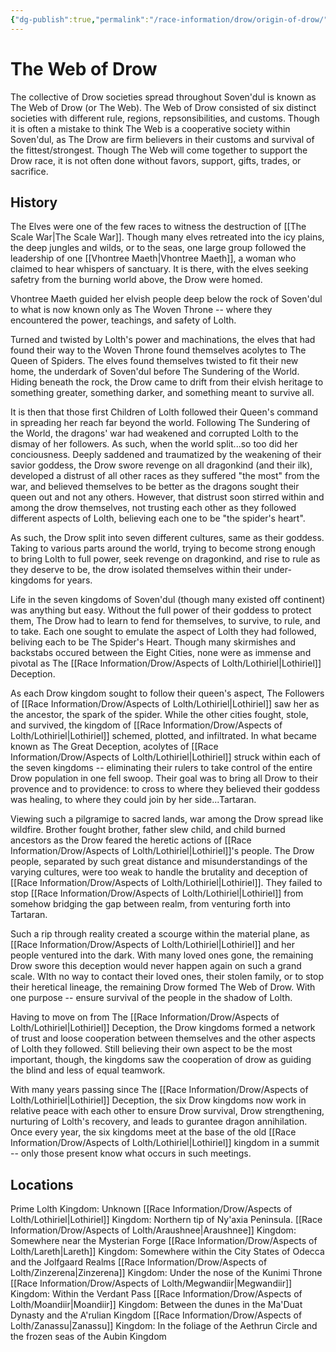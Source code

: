 ```yaml
---
{"dg-publish":true,"permalink":"/race-information/drow/origin-of-drow/","dgHomeLink":true,"dgPassFrontmatter":false}
---
```


# The Web of Drow
The collective of Drow societies spread throughout Soven'dul is known as The Web of Drow (or The Web). The Web of Drow consisted of six distinct societies with different rule, regions, repsonsibilities, and customs. Though it is often a mistake to think The Web is a cooperative society within Soven'dul, as The Drow are firm believers in their customs and survival of the fittest/strongest. Though The Web will come together to support the Drow race, it is not often done without favors, support, gifts, trades, or sacrifice. 

## History
The Elves were one of the few races to witness the destruction of [[The Scale War|The Scale War]]. Though many elves retreated into the icy plains, the deep jungles and wilds, or to the seas, one large group followed the leadership of one [[Vhontree Maeth|Vhontree Maeth]], a woman who claimed to hear whispers of sanctuary. It is there, with the elves seeking safetry from the burning world above, the Drow were homed.

Vhontree Maeth guided her elvish people deep below the rock of Soven'dul to what is now known only as The Woven Throne -- where they encountered the power, teachings, and safety of Lolth. 

Turned and twisted by Lolth's power and machinations, the elves that had found their way to the Woven Throne found themselves acolytes to The Queen of Spiders. The elves found themselves twisted to fit their new home, the underdark of Soven'dul before The Sundering of the World. Hiding beneath the rock, the Drow came to drift from their elvish heritage to something greater, something darker, and something meant to survive all. 

It is then that those first Children of Lolth followed their Queen's command in spreading her reach far beyond the world. Following The Sundering of the World, the dragons' war had weakened and corrupted Lolth to the dismay of her followers. As such, when the world split...so too did her conciousness. Deeply saddened and traumatized by the weakening of their savior goddess, the Drow swore revenge on all dragonkind (and their ilk), developed a distrust of all other races as they suffered "the most" from the war, and believed themselves to be better as the dragons sought their queen out and not any others. However, that distrust soon stirred within and among the drow themselves, not trusting each other as they followed different aspects of Lolth, believing each one to be "the spider's heart". 

As such, the Drow split into seven different cultures, same as their goddess. Taking to various parts around the world, trying to become strong enough to bring Lolth to full power, seek revenge on dragonkind, and rise to rule as they deserve to be, the drow isolated themselves within their under-kingdoms for years. 

Life in the seven kingdoms of Soven'dul (though many existed off continent) was anything but easy. Without the full power of their goddess to protect them, The Drow had to learn to fend for themselves, to survive, to rule, and to take. Each one sought to emulate the aspect of Lolth they had followed, beliving each to be The Spider's Heart. Though many skirmishes and backstabs occured between the Eight Cities, none were as immense and pivotal as The [[Race Information/Drow/Aspects of Lolth/Lothiriel|Lothiriel]] Deception.

As each Drow kingdom sought to follow their queen's aspect, The Followers of [[Race Information/Drow/Aspects of Lolth/Lothiriel|Lothiriel]] saw her as the ancestor, the spark of the spider. While the other cities fought, stole, and survived, the kingdom of [[Race Information/Drow/Aspects of Lolth/Lothiriel|Lothiriel]] schemed, plotted, and infiltrated. In what became known as The Great Deception, acolytes of [[Race Information/Drow/Aspects of Lolth/Lothiriel|Lothiriel]] struck within each of the seven kingdoms -- eliminating their rulers to take control of the entire Drow population in one fell swoop. Their goal was to bring all Drow to their provence and to providence: to cross to where they believed their goddess was healing, to where they could join by her side...Tartaran. 

Viewing such a pilgramige to sacred lands, war among the Drow spread like wildfire. Brother fought brother, father slew child, and child burned ancestors as the Drow feared the heretic actions of [[Race Information/Drow/Aspects of Lolth/Lothiriel|Lothiriel]]'s people. The Drow people, separated by such great distance and misunderstandings of the varying cultures, were too weak to handle the brutality and deception of [[Race Information/Drow/Aspects of Lolth/Lothiriel|Lothiriel]]. They failed to stop [[Race Information/Drow/Aspects of Lolth/Lothiriel|Lothiriel]] from somehow bridging the gap between realm, from venturing forth into Tartaran. 

Such a rip through reality created a scourge within the material plane, as [[Race Information/Drow/Aspects of Lolth/Lothiriel|Lothiriel]] and her people ventured into the dark. With many loved ones gone, the remaining Drow swore this deception would never happen again on such a grand scale. WIth no way to contact their loved ones, their stolen family, or to stop their heretical lineage, the remaining Drow formed The Web of Drow. With one purpose -- ensure survival of the people in the shadow of Lolth. 

Having to move on from The [[Race Information/Drow/Aspects of Lolth/Lothiriel|Lothiriel]] Deception, the Drow kingdoms formed a network of trust and loose cooperation between themselves and the other aspects of Lolth they followed. Still believing their own aspect to be the most important, though, the kingdoms saw the cooperation of drow as guiding the blind and less of equal teamwork. 

With many years passing since The [[Race Information/Drow/Aspects of Lolth/Lothiriel|Lothiriel]] Deception, the six Drow kingdoms now work in relative peace with each other to ensure Drow survival, Drow strengthening, nurturing of Lolth's recovery, and leads to gurantee dragon annihilation. Once every year, the six kingdoms meet at the base of the old [[Race Information/Drow/Aspects of Lolth/Lothiriel|Lothiriel]] kingdom in a summit -- only those present know what occurs in such meetings.  

## Locations 
Prime Lolth Kingdom: Unknown
[[Race Information/Drow/Aspects of Lolth/Lothiriel|Lothiriel]] Kingdom: Northern tip of Ny'axia Peninsula. 
[[Race Information/Drow/Aspects of Lolth/Araushnee|Araushnee]] Kingdom: Somewhere near the Mysterian Forge
[[Race Information/Drow/Aspects of Lolth/Lareth|Lareth]] Kingdom: Somewhere within the City States of Odecca and the Jolfgaard Realms
[[Race Information/Drow/Aspects of Lolth/Zinzerena|Zinzerena]] Kingdom: Under the nose of the Kunimi Throne
[[Race Information/Drow/Aspects of Lolth/Megwandiir|Megwandiir]] Kingdom: Within the Verdant Pass
[[Race Information/Drow/Aspects of Lolth/Moandiir|Moandiir]] Kingdom: Between the dunes in the Ma'Duat Dynasty and the A'rulian Kingdom
[[Race Information/Drow/Aspects of Lolth/Zanassu|Zanassu]] Kingdom: In the foliage of the Aethrun Circle and the frozen seas of the Aubin Kingdom